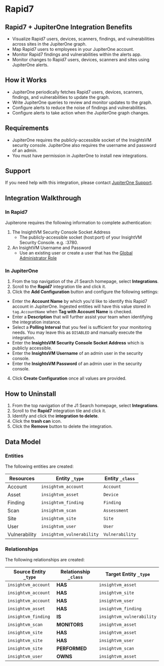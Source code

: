# Rapid7

## Rapid7 + JupiterOne Integration Benefits

*   Visualize Rapid7 users, devices, scanners, findings, and vulnerabilities
    across sites in the JupiterOne graph.
*   Map Rapid7 users to employees in your JupiterOne account.
*   Monitor Rapid7 findings and vulnerabilities within the alerts app.
*   Monitor changes to Rapid7 users, devices, scanners and sites using JupiterOne
    alerts.

## How it Works

*   JupiterOne periodically fetches Rapid7 users, devices, scanners, findings, and
    vulnerabilities to update the graph.
*   Write JupiterOne queries to review and monitor updates to the graph.
*   Configure alerts to reduce the noise of findings and vulnerabilities.
*   Configure alerts to take action when the JupiterOne graph changes.

## Requirements

*   JupiterOne requires the publicly-accessible socket of the InsightsVM security
    console. JupiterOne also requires the username and password of an admin.
*   You must have permission in JupiterOne to install new integrations.

## Support

If you need help with this integration, please contact
[JupiterOne Support](https://support.jupiterone.io).

## Integration Walkthrough

### In Rapid7

Jupiterone requires the following information to complete authentication:

1.  The InsightVM Security Console Socket Address
    *   The publicly-accessible socket (host:port) of your InsightVM Security
        Console. e.g. <hostname>:3780.
2.  An InsightVM Username and Password
    *   Use an existing user or create a user that has the
        [Global Administrator Role](https://docs.rapid7.com/insightvm/managing-users-and-authentication/#global-administrator)

### In JupiterOne

1.  From the top navigation of the J1 Search homepage, select **Integrations**.
2.  Scroll to the **Rapid7** integration tile and click it.
3.  Click the **Add Configuration** button and configure the following settings:

*   Enter the **Account Name** by which you'd like to identify this Rapid7 account
    in JupiterOne. Ingested entities will have this value stored in
    `tag.AccountName` when **Tag with Account Name** is checked.
*   Enter a **Description** that will further assist your team when identifying
    the integration instance.
*   Select a **Polling Interval** that you feel is sufficient for your monitoring
    needs. You may leave this as `DISABLED` and manually execute the integration.
*   Enter the **InsightsVM Security Console Socket Address** which is publicly
    accessible.
*   Enter the **InsightsVM Username** of an admin user in the security console.
*   Enter the **InsightsVM Password** of an admin user in the security console.

4.  Click **Create Configuration** once all values are provided.

## How to Uninstall

1.  From the top navigation of the J1 Search homepage, select **Integrations**.
2.  Scroll to the **Rapid7** integration tile and click it.
3.  Identify and click the **integration to delete**.
4.  Click the **trash can** icon.
5.  Click the **Remove** button to delete the integration.

<!-- {J1_DOCUMENTATION_MARKER_START} -->

<!--
********************************************************************************
NOTE: ALL OF THE FOLLOWING DOCUMENTATION IS GENERATED USING THE
"j1-integration document" COMMAND. DO NOT EDIT BY HAND! PLEASE SEE THE DEVELOPER
DOCUMENTATION FOR USAGE INFORMATION:

https://github.com/JupiterOne/sdk/blob/main/docs/integrations/development.md
********************************************************************************
-->

## Data Model

### Entities

The following entities are created:

| Resources     | Entity `_type`            | Entity `_class` |
| ------------- | ------------------------- | --------------- |
| Account       | `insightvm_account`       | `Account`       |
| Asset         | `insightvm_asset`         | `Device`        |
| Finding       | `insightvm_finding`       | `Finding`       |
| Scan          | `insightvm_scan`          | `Assessment`    |
| Site          | `insightvm_site`          | `Site`          |
| User          | `insightvm_user`          | `User`          |
| Vulnerability | `insightvm_vulnerability` | `Vulnerability` |

### Relationships

The following relationships are created:

| Source Entity `_type` | Relationship `_class` | Target Entity `_type`     |
| --------------------- | --------------------- | ------------------------- |
| `insightvm_account`   | **HAS**               | `insightvm_asset`         |
| `insightvm_account`   | **HAS**               | `insightvm_site`          |
| `insightvm_account`   | **HAS**               | `insightvm_user`          |
| `insightvm_asset`     | **HAS**               | `insightvm_finding`       |
| `insightvm_finding`   | **IS**                | `insightvm_vulnerability` |
| `insightvm_scan`      | **MONITORS**          | `insightvm_asset`         |
| `insightvm_site`      | **HAS**               | `insightvm_asset`         |
| `insightvm_site`      | **HAS**               | `insightvm_user`          |
| `insightvm_site`      | **PERFORMED**         | `insightvm_scan`          |
| `insightvm_user`      | **OWNS**              | `insightvm_asset`         |

<!--
********************************************************************************
END OF GENERATED DOCUMENTATION AFTER BELOW MARKER
********************************************************************************
-->

<!-- {J1_DOCUMENTATION_MARKER_END} -->
 
<!--  jupiterOneDocVersion=0-3-6 -->